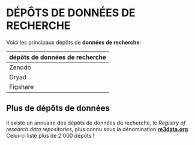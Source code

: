 # DÉPÔTS DE DONNÉES DE RECHERCHE

Voici les principaux dépôts de **données de recherche**:   

| dépôts de données de recherche |
| :-- |
| Zenodo |
| Dryad |
| Figshare |


## Plus de dépôts de données

Il existe un annuaire des dépôts de données de recherche, le *Registry of research data repositories*, plus connu sous la dénomination [**re3data.org**](http://www.re3data.org/). Celui-ci liste plus de 2'000 dépôts !   



